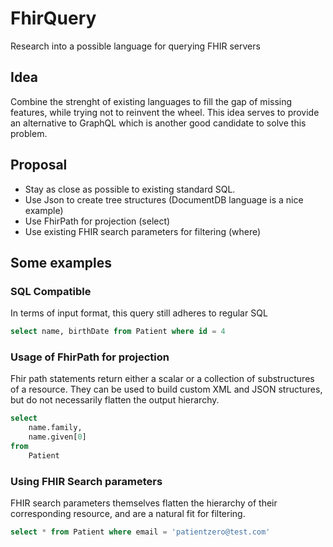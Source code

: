 # FhirQuery
Research into a possible language for querying FHIR servers

## Idea
Combine the strenght of existing languages to fill the gap of missing features, while trying not to reinvent the wheel. 
This idea serves to provide an alternative to GraphQL which is another good candidate to solve this problem.  

## Proposal
- Stay as close as possible to existing standard SQL.
- Use Json to create tree structures (DocumentDB language is a nice example)
- Use FhirPath for projection (select)
- Use existing FHIR search parameters for filtering (where)

## Some examples

### SQL Compatible
In terms of input format, this query still adheres to regular SQL 
```SQL
select name, birthDate from Patient where id = 4
```
### Usage of FhirPath for projection
Fhir path statements return either a scalar or a collection of substructures of a resource. They can be used to build custom XML and JSON structures, but do not necessarily  flatten the output hierarchy.
```SQL
select 
    name.family, 
    name.given[0]
from
    Patient
```

### Using FHIR Search parameters
FHIR search parameters themselves flatten the hierarchy of their corresponding resource, and are a natural fit for filtering.
```SQL
select * from Patient where email = 'patientzero@test.com'
```

